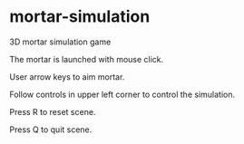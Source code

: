 # mortar-simulation
3D mortar simulation game

The mortar is launched with mouse click.

User arrow keys to aim mortar.

Follow controls in upper left corner to control the simulation.

Press R to reset scene.

Press Q to quit scene.